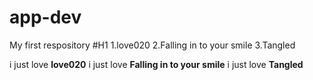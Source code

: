 # app-dev
My first respository
#H1
1.love020
2.Falling in to your smile
3.Tangled

i just love **love020**
i just love **Falling in to your smile**
i just love **Tangled**

